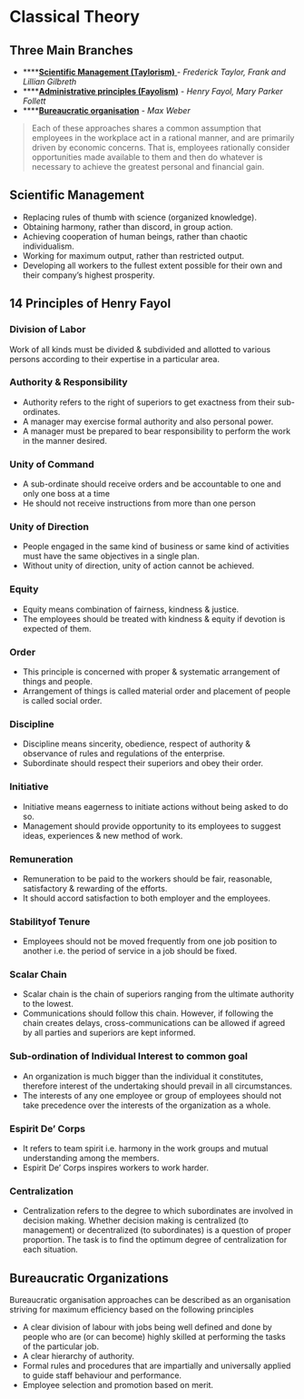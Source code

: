 # Classical Theory

## **Three Main Branches**

* \*\*\*\*[**Scientific Management \(Taylorism\)** ](classical-management.md#scientific-management)- _Frederick Taylor, Frank and Lillian Gilbreth_
* \*\*\*\*[**Administrative principles \(Fayolism\)**](classical-management.md#14-principles-of-henry-fayol) - _Henry Fayol, Mary Parker Follett_
* \*\*\*\*[**Bureaucratic organisation**](classical-management.md#bureaucratic-organizations) - _Max Weber_

> Each of these approaches shares a common assumption that employees in the workplace act in a rational manner, and are primarily driven by economic concerns. That is, employees rationally consider opportunities made available to them and then do whatever is necessary to achieve the greatest personal and financial gain.

## Scientific Management

* Replacing rules of thumb with science \(organized knowledge\).
* Obtaining harmony, rather than discord, in group action.
* Achieving cooperation of human beings, rather than chaotic individualism.
* Working for maximum output, rather than restricted output.
* Developing all workers to the fullest extent possible for their own and their company’s highest prosperity.

## 14 Principles of Henry Fayol

### Division of Labor

Work of all kinds must be divided & subdivided and allotted to various persons according to their expertise in a particular area.

### Authority & Responsibility

* Authority refers to the right of superiors to get exactness from their sub-ordinates.
* A manager may exercise formal authority and also personal power.
* A manager must be prepared to bear responsibility to perform the work in the manner desired.

### Unity of Command

* A sub-ordinate should receive orders and be accountable to one and only one boss at a time
* He should not receive instructions from more than one person

### Unity of Direction 

* People engaged in the same kind of business or same kind of activities must have the same objectives in a single plan.
* Without unity of direction, unity of action cannot be achieved.

### Equity

* Equity means combination of fairness, kindness & justice. 
* The employees should be treated with kindness & equity if devotion is expected of them.

### Order

* This principle is concerned with proper & systematic arrangement of things and people. 
* Arrangement of things is called material order and placement of people is called social order.

### Discipline

* Discipline means sincerity, obedience, respect of authority & observance of rules and regulations of the enterprise.
* Subordinate should respect their superiors and obey their order.

### Initiative

* Initiative means eagerness to initiate actions without being asked to do so.
* Management should provide opportunity to its employees to suggest ideas, experiences & new method of work.

### Remuneration

* Remuneration to be paid to the workers should be fair, reasonable, satisfactory & rewarding of the efforts. 
* It should accord satisfaction to both employer and the employees.

### Stabilityof Tenure

* Employees should not be moved frequently from one job position to another i.e. the period of service in a job should be fixed.

### Scalar Chain

* Scalar chain is the chain of superiors ranging from the ultimate authority to the lowest. 
* Communications should follow this chain. However, if following the chain creates delays, cross-communications can be allowed if agreed by all parties and superiors are kept informed.

### Sub-ordination of Individual Interest to common goal

* An organization is much bigger than the individual it constitutes, therefore interest of the undertaking should prevail in all circumstances. 
* The interests of any one employee or group of employees should not take precedence over the interests of the organization as a whole.

### Espirit De’ Corps

* It refers to team spirit i.e. harmony in the work groups and mutual understanding among the members. 
* Espirit De’ Corps inspires workers to work harder.

### Centralization

* Centralization refers to the degree to which subordinates are involved in decision making. Whether decision making is centralized \(to management\) or decentralized \(to subordinates\) is a question of proper proportion. The task is to find the optimum degree of centralization for each situation.

## Bureaucratic Organizations

Bureaucratic organisation approaches can be described as an organisation striving for maximum efficiency based on the following principles

* A clear division of labour with jobs being well defined and done by people who are \(or can become\) highly skilled at performing the tasks of the particular job.
* A clear hierarchy of authority.
* Formal rules and procedures that are impartially and universally applied to guide staff behaviour and performance.
* Employee selection and promotion based on merit.





